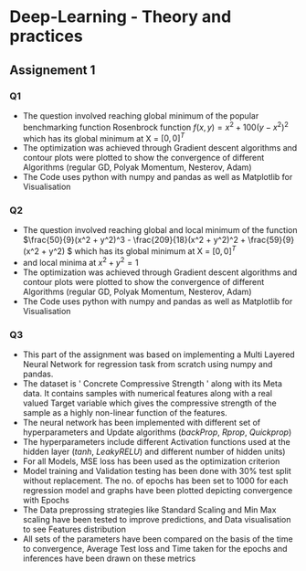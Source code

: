 # Deep-Learning - Theory and practices

## Assignement 1
### Q1
- The question involved reaching global minimum of the popular benchmarking function Rosenbrock function $` f(x, y) = x^2 + 100(y − x^2)^2 `$ which has its global minimum at X = $`[0 , 0]^T `$
- The optimization was achieved through Gradient descent algorithms and contour plots were plotted to show the convergence of different Algorithms (regular GD, Polyak Momentum, Nesterov, Adam)
- The Code uses python with numpy and pandas as well as Matplotlib for Visualisation

### Q2
- The question involved reaching global and local minimum of the function $`\frac{50}{9}(x^2 + y^2)^3 - \frac{209}{18}(x^2 + y^2)^2 + \frac{59}{9}(x^2 + y^2) `$  which has its global minimum at X = $`[0 , 0]^T `$
- and local minima at $` x^2 + y^2 = 1 `$
- The optimization was achieved through Gradient descent algorithms and contour plots were plotted to show the convergence of different Algorithms (regular GD, Polyak Momentum, Nesterov, Adam)
- The Code uses python with numpy and pandas as well as Matplotlib for Visualisation

### Q3
- This part of the assignment was based on implementing a Multi Layered Neural Network for regression task from scratch using numpy and pandas.
- The dataset is ' Concrete Compressive Strength '  along with its Meta data. It contains samples with numerical features along with a real valued Target variable which gives the compressive strength of the sample as a highly non-linear function of the features.
- The neural network has been implemented with different set of hyperparameters and Update algorithms (*backProp*, *Rprop*, *Quickprop*)
- The hyperparameters include different Activation functions used at the hidden layer (*tanh*, *LeakyRELU*) and different number of hidden units)
- For all Models, MSE loss has been used as the optimization criterion
- Model training and Validation testing has been done with 30% test split without replacement. The no. of epochs has been set to 1000 for each regression model and graphs have been plotted depicting convergence with Epochs
- The Data preprossing strategies like Standard Scaling and Min Max scaling have been tested to improve predictions, and Data visualisation to see Features distribution
- All sets of the parameters have been compared on the basis of the time to convergence, Average Test loss and Time taken for the epochs and inferences have been drawn on these metrics
